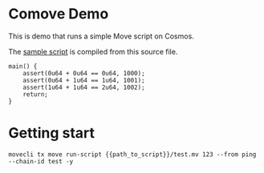 # Comove Demo

This is demo that runs a simple Move script on Cosmos.

The [sample script](./scripts/test.mv) is compiled from this source file.
```
main() {
    assert(0u64 + 0u64 == 0u64, 1000);
    assert(0u64 + 1u64 == 1u64, 1001);
    assert(1u64 + 1u64 == 2u64, 1002);
    return;
}
```

# Getting start

```
movecli tx move run-script {{path_to_script}}/test.mv 123 --from ping --chain-id test -y
```